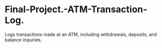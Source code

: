 # Final-Project.-ATM-Transaction-Log.
Logs transactions made at an ATM, including withdrawals, deposits, and balance inquiries.
